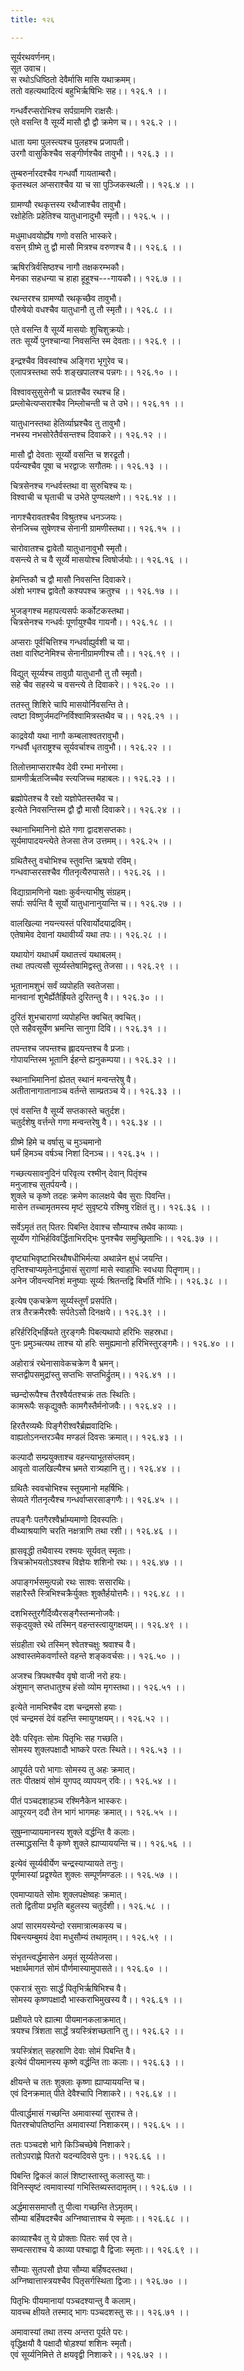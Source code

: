 ```yaml
---
title: १२६

---
```

सूर्यरथवर्णनम्।  
सूत उवाच।  
स रथोऽधिष्ठितो देवैर्मासि मासि यथाक्रमम्।  
ततो वहत्यथादित्यं बहुभिर्ऋषिभिः सह।। १२६.१ ।।  
  
गन्धर्वैरप्सरोभिश्च सर्पग्रामणि राक्षसैः।  
एते वसन्ति वै सूर्य्ये मासौ द्वौ द्वौ क्रमेण च।। १२६.२ ।।  
  
धाता यमा पुलस्त्यश्च पुलहश्च प्रजापती।  
उरगौ वासुकिश्चैव सङ्गीर्णश्चैव तावुभौ।। १२६.३ ।।  
  
तुम्बरुर्नारदश्चैव गन्धर्वौ गायताम्बरौ।  
कृतस्थल अप्सराश्चैव या च सा पुञ्जिकस्थली।। १२६.४ ।।  
  
ग्रामण्यौ रथकृत्तस्य रथौजाश्चैव तावुभौ।  
रक्षोहेतिः प्रहेतिश्च यातुधानादुभौ स्मृतौ।। १२६.५ ।।  
  
मधुमाधवयोर्ह्येष गणो वसति भास्करे।  
वसन् ग्रीष्मे तु द्वौ मासौ मित्रश्च वरुणश्च वै।। १२६.६ ।।  
  
ऋषिरत्रिर्वसिष्ठश्च नागौ तक्षकरम्भकौ।  
मेनका सहधन्या च हाहा हूहूश्च---गायकौ।। १२६.७ ।।  
  
रथन्तरश्च ग्रामण्यौ रथकृच्छैव तावुभौ।  
पौरुषेयो वधश्चैव यातुधानौ तु तौ स्मृतौ।। १२६.८ ।।  
  
एते वसन्ति वै सूर्य्ये मासयोः शुचिशुक्रयोः।  
ततः सूर्य्ये पुनश्चान्या निवसन्ति स्म देवताः।। १२६.९ ।।  
  
इन्द्रश्चैव विवस्वांश्च अङ्गिरा भृगुरेव च।  
एलापत्रस्तथा सर्पः शङ्खपालश्च पन्नगः।। १२६.१० ।।  
  
विश्वावसुसुसेनौ च प्रातश्चैव रथश्च हि।  
प्रम्लोचेत्यप्सराश्चैव निम्लोचन्ती च ते उभे।। १२६.११ ।।  
  
यातुधानस्तथा हेतिर्व्याघ्रश्चैव तु तावुभौ।  
नभस्य नभसोरेतैर्वसन्तश्च दिवाकरे।। १२६.१२ ।।  
  
मासौ द्वौ देवताः सूर्य्यो वसन्ति च शरद्रृतौ।  
पर्यन्यश्चैव पूषा च भरद्वाजः सगौतमः।। १२६.१३ ।।  
  
चित्रसेनश्च गन्धर्वस्तथा वा सुरुचिश्च यः।  
विश्वाची च घृताची च उभेते पुण्यलक्षणे।। १२६.१४ ।।  
  
नागश्चैरावतश्चैव विश्रुतश्च धनञ्जयः।  
सेनजिच्च सुषेणश्च सेनानी ग्रामणीस्तथा।। १२६.१५ ।।  
  
चारोवातश्च द्वावेतौ यातुधानावुभौ स्मृतौ।  
वसन्त्ये ते च वै सूर्य्ये मासयोश्च त्विषोर्जयोः।। १२६.१६ ।।  
  
हेमन्तिकौ च द्वौ मासौ निवसन्ति दिवाकरे।  
अंशो भगश्च द्वावेतौ कश्यपश्च क्रतुश्च ।। १२६.१७ ।।  
  
भुजङ्गश्च महापत्यसर्पः कर्कोटकस्तथा।  
चित्रसेनश्च गन्धर्वः पूर्णायुश्चैव गायनौ।। १२६.१८ ।।  
  
अप्सराः पूर्वचित्तिश्च गन्धर्वाह्युर्वशी च या।  
तक्षा वारिष्टनेमिश्च सेनानीग्रामणीश्च तौ।। १२६.१९ ।।  
  
विद्युत् सूर्य्यश्च तावुग्रौ यातुधानौ तु तौ स्मृतौ।  
सहे चैव सहस्ये च वसन्त्ये ते दिवाकरे।। १२६.२० ।।  
  
ततस्तु शिशिरे चापि मासयोर्निवसन्ति ते।  
त्वष्टा विष्णुर्जमदग्निर्विश्वामित्रस्तथैव च।। १२६.२१ ।।  
  
काद्रवेयौ यथा नागौ कम्बलाश्वतरावुभौ।  
गन्धर्वौ धृतराष्ट्रश्च सूर्यवर्चाश्च तावुभौ।। १२६.२२ ।।  
  
तिलोत्तमाप्सराश्चैव देवी रम्भा मनोरमा।  
ग्रामणीर्ऋतजिच्चैव स्त्यजिच्च महाबलः।। १२६.२३ ।।  
  
ब्रह्मोपेतश्च वै रक्षो यज्ञोपेतस्तथैव च।  
इत्येते निवसन्तिस्म द्वौ द्वौ मासौ दिवाकरे।। १२६.२४ ।।  
  
स्थानाभिमानिनो ह्येते गणा द्वादशसप्तकाः।  
सूर्यमापादयन्त्येते तेजसा तेज उत्तमम्।। १२६.२५ ।।  
  
ग्रथितैस्तु वचोभिश्च स्तुवन्ति ऋषयो रविम्।  
गन्धवाप्सरसश्चैव गीतनृत्यैरुपासते।। १२६.२६ ।।  
  
विद्याग्रामणिनो यक्षाः कुर्वन्त्याभीषु संग्रहम्।  
सर्पाः सर्पन्ति वै सूर्यो यातुधानानुयान्ति च।। १२६.२७ ।।  
  
वालखिल्या नयन्त्यस्तं परिवार्योदयाद्रविम्।  
एतेषामेव देवानां यथावीर्य्यं यथा तपः।। १२६.२८ ।।  
  
यथायोगं यथाधर्मं यथातत्त्वं यथाबलम्।  
तथा तपत्यसौ सूर्य्यस्तेषामिद्वस्तु तेजसा।। १२६.२९ ।।  
  
भूतानामशुभं सर्वं व्यपोहति स्वतेजसा।  
मानवानां शुभैर्ह्येतैर्ह्रियते दुरितन्तु वै।। १२६.३० ।।  
  
दुरितं शुभचाराणां व्यपोहन्ति क्वचित् क्वचित्।  
एते सहैवसूर्येण भ्रमन्ति सानुगा दिवि।। १२६.३१ ।।  
  
तपन्तश्च जपन्तश्च ह्लादयन्तश्च वै प्रजाः।  
गोपायन्तिस्म भूतानि ईहन्ते ह्यनुकम्पया।। १२६.३२ ।।  
  
स्थानाभिमानिनां ह्येतत् स्थानं मन्वन्तरेषु वै।  
अतीतानागातानाञ्च वर्तन्ते साम्प्रतञ्च ये।। १२६.३३ ।।  
  
एवं वसन्ति वै सूर्य्ये सप्तकास्ते चतुर्दश।  
चतुर्दशेषु वर्त्तन्ते गणा मन्वन्तरेषु वै।। १२६.३४ ।।  
  
ग्रीष्मे हिमे च वर्षासु च मुञ्चमानो  
घर्मं हिमञ्च वर्षञ्च निशां दिनञ्च।। १२६.३५ ।।  
  
गच्छत्यसावनुदिनं परिवृत्य रश्मीन् देवान् पितृंश्च  
मनुजाश्च सुतर्पयन्वै।।  
शुक्ले च कृष्णे तदहः क्रमेण कालक्षये चैव सुराः पिवन्ति।  
मासेन तच्चामृतमस्य मृष्टं सुवृष्टये रश्मिषु रक्षितं तु।। १२६.३६ ।।  
  
सर्वेऽमृतं तत् पितरः पिबन्ति देवाश्च सौम्याश्च तथैव काव्याः।  
सूर्य्येण गोभिर्हविवर्द्धिताभिरद्भिः पुनश्चैव समुच्छ्रिताभिः।। १२६.३७ ।।  
  
वृष्ट्याभिवृष्टाभिरथौषधीभिर्मत्या अथान्नेन क्षुधं जयन्ति।  
तृप्तिश्चाप्यमृतेनार्द्धमासं सुराणां मासे स्वाहाभिः स्वधया पितॄणाम्।।  
अनेन जीवन्त्यनिशं मनुष्याः सूर्य्यः श्रितन्तद्वि बिभर्ति गोभिः।। १२६.३८ ।।  
  
इत्येष एकचक्रेण सूर्य्यस्तूर्णं प्रसर्पति।  
तत्र तैरक्रमैरश्वैः सर्पतेऽसौ दिनक्षये।। १२६.३९ ।।  
  
हरिर्हरिद्भिर्ह्रियते तुरङ्गमैः पिबत्यथापो हरिभिः सहस्रधा।  
पुनः प्रमुञ्चत्यथ ताश्च यो हरिः समुह्यमानो हरिभिस्तुरङ्गमैः।। १२६.४० ।।  
  
अहोरात्रं रथेनासावेकचक्रेण वै भ्रमन्।  
सप्तद्वीपसमुद्रांस्तु सप्तभिः सप्तभिर्द्रुतम्।। १२६.४१ ।।  
  
च्छन्दोरूपैश्च तैरश्वैर्यतश्चक्रं ततः स्थितिः।  
कामरूपैः सकृद्युक्तैः कामगैस्तैर्मनोजवैः।। १२६.४२ ।।  
  
हिरतैरव्यथैः पिङ्गैरीश्वरैर्ब्रह्मवादिभिः।  
वाह्यतोऽनन्तरञ्चैव मण्डलं दिवसः क्रमात्।। १२६.४३ ।।  
  
कल्पादौ सम्प्रयुक्ताश्च वहन्त्याभूतसंप्लवम्।  
आवृतो वालखिल्यैश्च भ्रमते रात्र्यहानि तु।। १२६.४४ ।।  
  
ग्रथितैः स्ववचोभिश्च स्तूयमानो महर्षिभिः।  
सेव्यते गीतनृत्यैश्च गन्धर्वाप्सरसाङ्गणैः।। १२६.४५ ।।  
  
तपङ्गैः पतगैरश्वैर्भ्राम्यमाणो दिवस्पतिः।  
वीथ्याश्रयाणि चरति नक्षत्राणि तथा रशी।। १२६.४६ ।।  
  
ह्रासवृद्धी तथैवास्य रश्मयः सूर्यवत् स्मृताः।  
त्रिचक्रोभयतोऽश्वश्च विज्ञेयः शशिनो रथः।। १२६.४७ ।।  
  
अपाङ्गर्भसमुत्पन्नो रथः साश्वः ससारथिः।  
सहारैस्तै स्त्रिभिश्चक्रैर्युक्तः शुक्तैर्हयोत्तमैः।। १२६.४८ ।।  
  
दशभिस्तुरगैर्दिव्यैरसङ्गैस्तन्मनोजवैः।  
सकृद्‌युक्ते रथे तस्मिन् वहन्तस्त्वायुगक्षयम्।। १२६.४९ ।।  
  
संग्रहीता रथे तस्मिन् श्वेतश्चक्षुः श्रवाश्च वै।  
अश्वास्तमेकवर्णास्ते वहन्ते शङ्कवर्चसः।। १२६.५० ।।  
  
अजश्च त्रिपथश्चैव वृषो वाजी नरो हयः।  
अंशुमान् सप्तधातुश्च हंसो व्योम मृगस्तथा।। १२६.५१ ।।  
  
इत्येते नामभिश्चैव दश चन्द्रमसो हयाः।  
एवं चन्द्रमसं देवं वहन्ति स्मायुगक्षयम्।। १२६.५२ ।।  
  
देवैः परिवृतः सोमः पितृभिः सह गच्छति।  
सोमस्य शुक्लपक्षादौ भाष्करे परतः स्थिते।। १२६.५३ ।।  
  
आपूर्यते परो भागाः सोमस्य तु अहः क्रमात्।  
ततः पीतक्षयं सोमं युगपद् व्यापयन् रविः।। १२६.५४ ।।  
  
पीतं पञ्चदशाहञ्च रश्मिनैकेन भास्करः।  
आपूरयन् ददौ तेन भागं भागमहः क्रमात्।। १२६.५५ ।।  
  
सुषुम्नाप्यायमानस्य शुक्ले वर्द्धन्ति वै कलाः।  
तस्माद्ध्रसन्ति वै कृष्णे शुक्ले ह्याप्याययन्ति च।। १२६.५६ ।।  
  
इत्येवं सूर्य्यवीर्येण चन्द्रस्याप्यायते तनुः।  
पूर्णमास्यां प्रद्रृश्येत शुक्लः सम्पूर्णमण्डलः।। १२६.५७ ।।  
  
एवमाप्यायते सोमः शुक्लपक्षेष्वहः क्रमात्।  
ततो द्वितीया प्रभृति बहुलस्य चतुर्दशी।। १२६.५८ ।।  
  
अपां सारमयस्येन्दो रसमात्रात्मकस्य च।  
पिबन्त्यम्बुमयं देवा मधुसौम्यं तथामृतम्।। १२६.५९ ।।  
  
संभृतन्त्वर्द्धमासेन अमृतं सूर्य्यतेजसा।  
भक्षार्थमागतं सोमं पौर्णमास्यामुपासते।। १२६.६० ।।  
  
एकरात्रं सुराः सार्द्धं पितृभिर्ऋषिभिश्च वै।  
सोमस्य कृष्णपक्षादौ भास्कराभिमुखस्य वै।। १२६.६१ ।।  
  
प्रक्षीयते परे ह्यात्मा पीयमानकलाक्रमात्।  
त्रयश्च त्रिंशता सार्द्धं त्रयस्त्रिंशच्छतानि तु।। १२६.६२ ।।  
  
त्रयस्त्रिंशत् सहस्राणि देवाः सोमं पिबन्ति वै।  
इत्येवं पीयमानस्य कृष्णे वर्द्धन्ति ताः कलाः।। १२६.६३ ।।  
  
क्षीयन्ते च ततः शुक्लाः कृष्णा ह्याप्याययन्ति च।  
एवं दिनक्रमात् पीते देवैश्चापि निशाकरे।। १२६.६४ ।।  
  
पीत्वार्द्धमासं गच्छन्ति अमावास्यां सुराश्च ते।  
पितरश्चोपतिष्ठन्ति अमावास्यां निशाकरम्।। १२६.६५ ।।  
  
ततः पञ्चदशे भागे किञ्चिच्छेषे निशाकरे।  
ततोऽपराह्णे पितरो यदन्यदिवसे पुनः।। १२६.६६ ।।  
  
पिबन्ति द्विकलं कालं शिष्टास्तास्तु कलास्तु याः।  
विनिस्सृष्टं त्वमावास्यां गभिस्तिब्यस्तदामृतम्।। १२६.६७ ।।  
  
अर्द्धमाससमाप्तौ तु पीत्वा गच्छन्ति तेऽमृतम्।  
सौम्या बर्हिषदश्चैव अग्निष्वात्ताश्च ये स्मृताः।। १२६.६८ ।।  
  
काव्याश्चैव तु ये प्रोक्ताः पितरः सर्व एव ते।  
सम्वत्सराश्च ये काव्या पश्चाद्वा वै द्विजाः स्मृताः।। १२६.६९ ।।  
  
सौम्याः सुतपसौ ज्ञेया सौम्या बर्हिषदस्तथा।  
अग्निष्वात्तास्त्रयश्चैव पितृसर्गस्थिता द्विजाः।। १२६.७० ।।  
  
पितृभिः पीयमानायां पञ्चदश्यान्तु वै कलाम्।  
यावच्च क्षीयते तस्माद् भागः पञ्चदशस्तु सः।। १२६.७१ ।।  
  
अमावास्यां तथा तस्य अन्तरा पूर्यते परः।  
वृद्धिक्षयौ वै पक्षादौ षोड़श्यां शशिनः स्मृतौ।  
एवं सूर्य्यनिमित्ते ते क्षयवृद्वी निशाकरे।। १२६.७२ ।।
